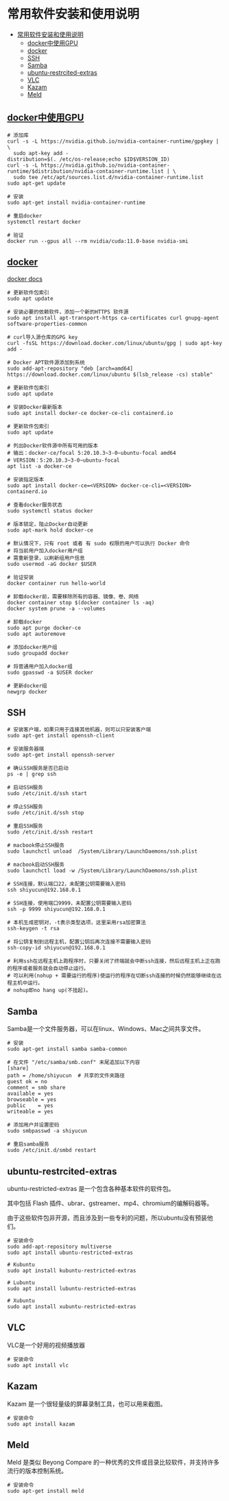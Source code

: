 
# 常用软件安装和使用说明

- [常用软件安装和使用说明](#常用软件安装和使用说明)
  - [docker中使用GPU](#docker中使用gpu)
  - [docker](#docker)
  - [SSH](#ssh)
  - [Samba](#samba)
  - [ubuntu-restrcited-extras](#ubuntu-restrcited-extras)
  - [VLC](#vlc)
  - [Kazam](#kazam)
  - [Meld](#meld)

## [docker中使用GPU](https://nvidia.github.io/nvidia-container-runtime/)

```shell
# 添加库
curl -s -L https://nvidia.github.io/nvidia-container-runtime/gpgkey | \
  sudo apt-key add -
distribution=$(. /etc/os-release;echo $ID$VERSION_ID)
curl -s -L https://nvidia.github.io/nvidia-container-runtime/$distribution/nvidia-container-runtime.list | \
  sudo tee /etc/apt/sources.list.d/nvidia-container-runtime.list
sudo apt-get update

# 安装
sudo apt-get install nvidia-container-runtime

# 重启docker
systemctl restart docker

# 验证
docker run --gpus all --rm nvidia/cuda:11.0-base nvidia-smi
```

## [docker](https://zhuanlan.zhihu.com/p/143156163)

[docker docs](https://docs.docker.com/engine/install/debian/)

```shell
# 更新软件包索引
sudo apt update

# 安装必要的依赖软件，添加一个新的HTTPS 软件源
sudo apt install apt-transport-https ca-certificates curl gnupg-agent software-properties-common

# curl导入源仓库的GPG key
curl -fsSL https://download.docker.com/linux/ubuntu/gpg | sudo apt-key add -

# Docker APT软件源添加到系统
sudo add-apt-repository "deb [arch=amd64] https://download.docker.com/linux/ubuntu $(lsb_release -cs) stable"

# 更新软件包索引
sudo apt update

# 安装Docker最新版本
sudo apt install docker-ce docker-ce-cli containerd.io

# 更新软件包索引
sudo apt update

# 列出Docker软件源中所有可用的版本
# 输出：docker-ce/focal 5:20.10.3~3-0~ubuntu-focal amd64
# VERSION：5:20.10.3~3-0~ubuntu-focal
apt list -a docker-ce

# 安装指定版本
sudo apt install docker-ce=<VERSION> docker-ce-cli=<VERSION> containerd.io

# 查看docker服务状态
sudo systemctl status docker

# 版本锁定，阻止Docker自动更新
sudo apt-mark hold docker-ce

# 默认情况下，只有 root 或者 有 sudo 权限的用户可以执行 Docker 命令
# 将当前用户加入docker用户组
# 需重新登录，以刷新组用户信息
sudo usermod -aG docker $USER

# 验证安装
docker container run hello-world

# 卸载docker前，需要移除所有的容器、镜像、卷、网络
docker container stop $(docker container ls -aq)
docker system prune -a --volumes

# 卸载docker
sudo apt purge docker-ce
sudo apt autoremove

# 添加docker用户组
sudo groupadd docker

# 将普通用户加入docker组
sudo gpasswd -a $USER docker

# 更新docker组
newgrp docker
```

## SSH

```shell
# 安装客户端，如果只用于连接其他机器，则可以只安装客户端
sudo apt-get install openssh-client

# 安装服务器端
sudo apt-get install openssh-server

# 确认SSH服务是否已启动
ps -e | grep ssh

# 启动SSH服务
sudo /etc/init.d/ssh start

# 停止SSH服务
sudo /etc/init.d/ssh stop

# 重启SSH服务
sudo /etc/init.d/ssh restart

# macbook停止SSH服务
sudo launchctl unload  /System/Library/LaunchDaemons/ssh.plist

# macbook启动SSH服务
sudo launchctl load -w /System/Library/LaunchDaemons/ssh.plist

# SSH连接，默认端口22，未配置公钥需要输入密码
ssh shiyucun@192.168.0.1

# SSH连接，使用端口9999，未配置公钥需要输入密码
ssh -p 9999 shiyucun@192.168.0.1

# 本机生成密钥对，-t表示类型选项，这里采用rsa加密算法
ssh-keygen -t rsa

# 将公钥复制到远程主机，配置公钥后再次连接不需要输入密码
ssh-copy-id shiyucun@192.168.0.1

# 利用ssh在远程主机上跑程序时，只要关闭了终端就会中断ssh连接，然后远程主机上正在跑的程序或者服务就会自动停止运行。
# 可以利用(nohup + 需要运行的程序)使运行的程序在切断ssh连接的时候仍然能够继续在远程主机中运行。
# nohup即no hang up(不挂起)。
```

## Samba

Samba是一个文件服务器，可以在linux、Windows、Mac之间共享文件。

```shell
# 安装
sudo apt-get install samba samba-common

# 在文件 "/etc/samba/smb.conf" 末尾追加以下内容
[share]
path = /home/shiyucun  # 共享的文件夹路径
guest ok = no
comment = smb share
available = yes
browseable = yes
public    = yes
writeable = yes

# 添加用户并设置密码
sudo smbpasswd -a shiyucun  

# 重启samba服务
sudo /etc/init.d/smbd restart
```

## ubuntu-restrcited-extras

ubuntu-restricted-extras 是一个包含各种基本软件的软件包。

其中包括 Flash 插件、ubrar、gstreamer、mp4、chromium的编解码器等。

由于这些软件包非开源，而且涉及到一些专利的问题，所以ubuntu没有预装他们。

```shell
# 安装命令
sudo add-apt-repository multiverse
sudo apt install ubuntu-restricted-extras

# Kubuntu
sudo apt install kubuntu-restricted-extras

# Lubuntu
sudo apt install lubuntu-restricted-extras

# Xubuntu
sudo apt install xubuntu-restricted-extras
```

## VLC

VLC是一个好用的视频播放器

```shell
# 安装命令
sudo apt install vlc
```

## Kazam

Kazam 是一个很轻量级的屏幕录制工具，也可以用来截图。

```shell
# 安装命令
sudo apt install kazam
```

## Meld

Meld 是类似 Beyong Compare 的一种优秀的文件或目录比较软件，并支持许多流行的版本控制系统。

```shell
# 安装命令
sudo apt-get install meld
```
